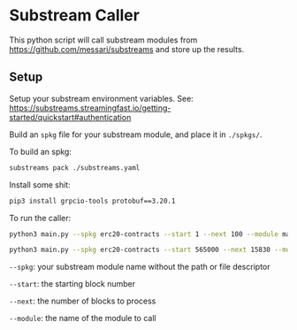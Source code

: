 # Substream Caller

This python script will call substream modules from https://github.com/messari/substreams and store up the results.

## Setup

Setup your substream environment variables. See: https://substreams.streamingfast.io/getting-started/quickstart#authentication

Build an `spkg` file for your substream module, and place it in `./spkgs/`.

To build an spkg:

```bash
substreams pack ./substreams.yaml
```

Install some shit:
```bash
pip3 install grpcio-tools protobuf==3.20.1
```

To run the caller:
```bash
python3 main.py --spkg erc20-contracts --start 1 --next 100 --module map_block_to_erc20_contracts

python3 main.py --spkg erc20-contracts --start 565000 --next 15830 --module map_block_to_erc20_contracts
```

`--spkg`: your substream module name without the path or file descriptor

`--start`: the starting block number

`--next`: the number of blocks to process

`--module`: the name of the module to call
